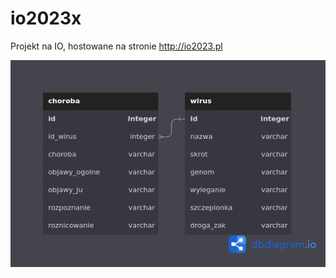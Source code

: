 # io2023x

Projekt na IO, hostowane na stronie http://io2023.pl

![Graficzna reprezentacja bazy danych](./doc/wirusy.png)
